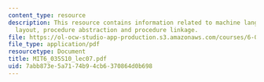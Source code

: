 ```yaml
---
content_type: resource
description: This resource contains information related to machine language, memory
  layout, procedure abstraction and procedure linkage.
file: https://ol-ocw-studio-app-production.s3.amazonaws.com/courses/6-035-computer-language-engineering-spring-2010/7abb873e5a7174b94cb6370864d0b698_MIT6_035S10_lec07.pdf
file_type: application/pdf
resourcetype: Document
title: MIT6_035S10_lec07.pdf
uid: 7abb873e-5a71-74b9-4cb6-370864d0b698
---
```

